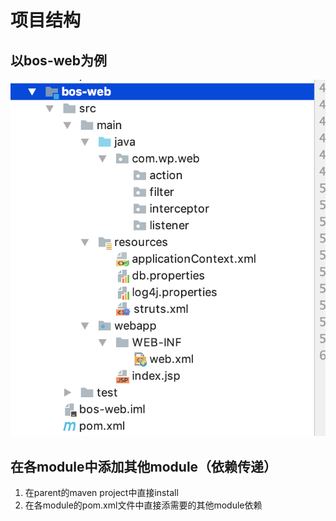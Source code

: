 # 项目结构

## 以bos-web为例

![](../../../.gitbook/assets/image%20%28155%29.png)

## 在各module中添加其他module（依赖传递）

1. 在parent的maven project中直接install
2. 在各module的pom.xml文件中直接添需要的其他module依赖

